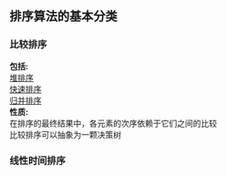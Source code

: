 ## 排序算法的基本分类
### 比较排序
__包括:__  
[堆排序](https://github.com/DAC8811/notes_of_Introduction_of_Algorithms/blob/master/%E5%A0%86%E6%8E%92%E5%BA%8F.md)  
[快速排序](https://github.com/DAC8811/notes_of_Introduction_of_Algorithms/blob/master/%E5%BF%AB%E9%80%9F%E6%8E%92%E5%BA%8F.md)   
[归并排序](https://github.com/DAC8811/notes_of_Introduction_of_Algorithms/blob/master/%E5%BD%92%E5%B9%B6%E6%8E%92%E5%BA%8F.md)  
__性质:__  
在排序的最终结果中，各元素的次序依赖于它们之间的比较  
比较排序可以抽象为一颗决策树
### 线性时间排序
